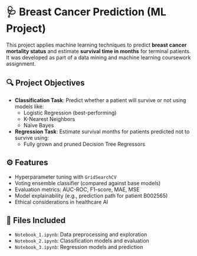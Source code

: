 # 🩺 Breast Cancer Prediction (ML Project)

This project applies machine learning techniques to predict **breast cancer mortality status** and estimate **survival time in months** for terminal patients. It was developed as part of a data mining and machine learning coursework assignment.

## 🔍 Project Objectives

- **Classification Task**: Predict whether a patient will survive or not using models like:
  - Logistic Regression (best-performing)
  - K-Nearest Neighbors
  - Naïve Bayes
- **Regression Task**: Estimate survival months for patients predicted not to survive using:
  - Fully grown and pruned Decision Tree Regressors

## ⚙️ Features

- Hyperparameter tuning with `GridSearchCV`
- Voting ensemble classifier (compared against base models)
- Evaluation metrics: AUC-ROC, F1-score, MAE, MSE
- Model explainability (e.g., prediction path for patient B002565)
- Ethical considerations in healthcare AI

## 📁 Files Included

- `Notebook_1.ipynb`: Data preprocessing and exploration  
- `Notebook_2.ipynb`: Classification models and evaluation  
- `Notebook_3.ipynb`: Regression models and prediction 

